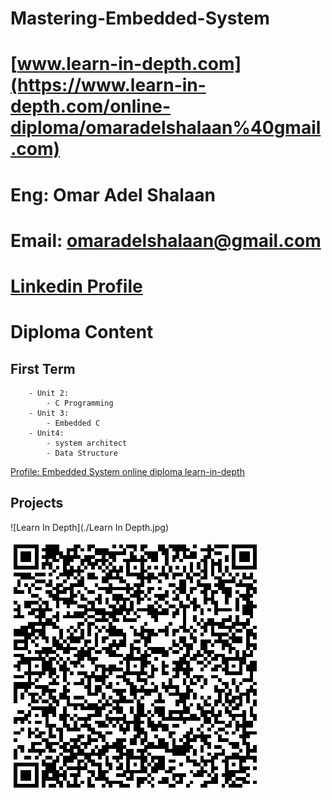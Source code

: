 # Mastering-Embedded-System
# [www.learn-in-depth.com](https://www.learn-in-depth.com/online-diploma/omaradelshalaan%40gmail.com)
# Eng: Omar Adel Shalaan
#  Email: omaradelshalaan@gmail.com
#  [Linkedin Profile](https://www.linkedin.com/in/omar-adel-shalaan-67aaa714b/)

# Diploma Content

## First Term 
		- Unit 2: 
			- C Programming
		- Unit 3:
			- Embedded C
		- Unit4: 
			- system architect 
			- Data Structure

[Profile: Embedded System online diploma learn-in-depth ](https://www.learn-in-depth.com/online-diploma/omaradelshalaan%40gmail.com)


## Projects




![Learn In Depth](./Learn In Depth.jpg)

![qrcode](./qrcode.jpg)
